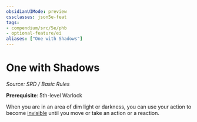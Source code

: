```yaml
---
obsidianUIMode: preview
cssclasses: json5e-feat
tags:
- compendium/src/5e/phb
- optional-feature/ei
aliases: ["One with Shadows"]
---
```

# One with Shadows
*Source: SRD / Basic Rules*  

**Prerequisite**: 5th-level Warlock

When you are in an area of dim light or darkness, you can use your action to become [invisible](rules/conditions.md#invisible) until you move or take an action or a reaction.